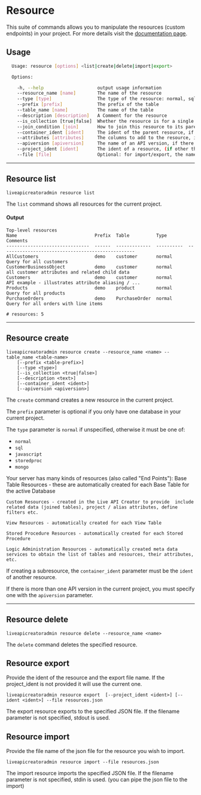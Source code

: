 # Resource

This suite of commands allows you to manipulate the resources (custom endpoints) in your project. For more details visit the [documentation page](http://ca-doc.espressologic.com/docs/logic-designer/rest-resources).

## Usage
```sh
  Usage: resource [options] <list|create|delete|import|export>

  Options:

    -h, --help                    output usage information
    --resource_name [name]        The name of the resource
    --type [type]                 The type of the resource: normal, sql, javascript, storedproc, mongo
    --prefix [prefix]             The prefix of the table
    --table_name [name]           The name of the table
    --description [description]   A Comment for the resource
    --is_collection [true|false]  Whether the resource is for a single value or more than one [true|false]
    --join_condition [join]       How to join this resource to its parent resource
    --container_ident [ident]     The ident of the parent resource, if any
    --attributes [attributes]     The columns to add to the resource, in the form {colname: alias, colname:alias}, all if not specified
    --apiversion [apiversion]     The name of an API version, if there is more than one
    --project_ident [ident]       The ident of a resource, (if other than the current project)
    --file [file]                 Optional: for import/export, the name of a file to read from/save to, if unspecified, use stdin/stdout

```

***
## Resource list
    liveapicreatoradmin resource list

The `list` command shows all resources for the current project.

#### Output
	Top-level resources
	Name                             Prefix  Table          Type        Comments
	-------------------------------  ------  -------------  ----------  --------------------------------------------------
	AllCustomers                     demo    customer       normal      Query for all customers
	CustomerBusinessObject           demo    customer       normal      all customer attributes and related child data
	Customers                        demo    customer       normal      API example - illustrates attribute aliasing / ...
	Products                         demo    product        normal      Query for all products
	PurchaseOrders                   demo    PurchaseOrder  normal      Query for all orders with line items
	
	# resources: 5

***
## Resource create
    liveapicreatoradmin resource create --resource_name <name> --table_name <table-name>
    	[--prefix <table-prefix>] 
    	[--type <type>] 
    	[--is_collection <true|false>]
    	[--description <text>] 
    	[--container_ident <ident>] 
    	[--apiversion <apiversion>]

The `create` command creates a new resource in the current project.

The `prefix` parameter is optional if you only have one database in your current project.

The `type` parameter is `normal` if unspecified, otherwise it must be one of:

* `normal`
* `sql`
* `javascript`
* `storedproc`
* `mongo`

Your server has many kinds of resources (also called "End Points"):
Base Table Resources - these are automatically created for each Base Table for the active Database

	Custom Resources - created in the Live API Creator to provide  include related data (joined tables), project / alias attributes, define filters etc.

	View Resources - automatically created for each View Table

	Stored Procedure Resources - automatically created for each Stored Procedure

	Logic Administration Resources - automatically created meta data services to obtain the list of tables and resources, their attributes, etc.

If creating a subresource, the `container_ident` parameter must be the `ident` of another resource.

If there is more than one API version in the current project, you must specify one with the `apiversion`
parameter.

***
## Resource delete
    liveapicreatoradmin resource delete --resource_name <name>

The `delete` command deletes the specified resource.

## Resource export
Provide the ident of the resource and the export file name. If the project_ident is not provided it will use the current one.
```
liveapicreatoradmin resource export  [--project_ident <ident>] [--ident <ident>] --file resources.json
```
The export resource exports to the specified JSON file. If the filename parameter is not specified, stdout is used.


## Resource import
Provide the file name of the json file for the resource you wish to import.
```
liveapicreatoradmin resource import --file resources.json
```
The import resource imports the specified JSON file. If the filename parameter is not specified, stdin is used. (you can pipe the json file to the import)

